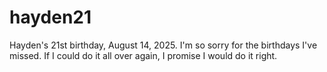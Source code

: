 # hayden21
Hayden's 21st birthday, August 14, 2025. I'm so sorry for the birthdays I've missed. If I could do it all over again, I promise I would do it right.
